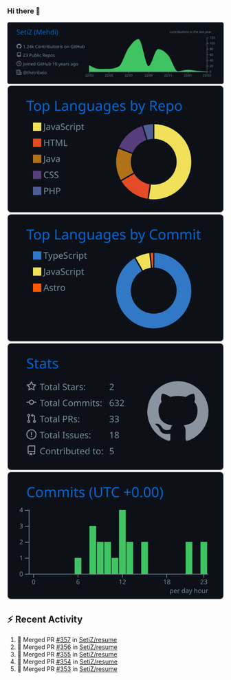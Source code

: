### Hi there 👋

![](https://raw.githubusercontent.com/SetiZ/SetiZ/master/profile-summary-card-output/github_dark/0-profile-details.svg)
![](https://raw.githubusercontent.com/SetiZ/SetiZ/master/profile-summary-card-output/github_dark/1-repos-per-language.svg)
![](https://raw.githubusercontent.com/SetiZ/SetiZ/master/profile-summary-card-output/github_dark/2-most-commit-language.svg)
![](https://raw.githubusercontent.com/SetiZ/SetiZ/master/profile-summary-card-output/github_dark/3-stats.svg)
![](https://raw.githubusercontent.com/SetiZ/SetiZ/master/profile-summary-card-output/github_dark/4-productive-time.svg)

## :zap: Recent Activity	

<!--START_SECTION:activity-->
1. 🎉 Merged PR [#357](https://github.com/SetiZ/resume/pull/357) in [SetiZ/resume](https://github.com/SetiZ/resume)
2. 🎉 Merged PR [#356](https://github.com/SetiZ/resume/pull/356) in [SetiZ/resume](https://github.com/SetiZ/resume)
3. 🎉 Merged PR [#355](https://github.com/SetiZ/resume/pull/355) in [SetiZ/resume](https://github.com/SetiZ/resume)
4. 🎉 Merged PR [#354](https://github.com/SetiZ/resume/pull/354) in [SetiZ/resume](https://github.com/SetiZ/resume)
5. 🎉 Merged PR [#353](https://github.com/SetiZ/resume/pull/353) in [SetiZ/resume](https://github.com/SetiZ/resume)
<!--END_SECTION:activity-->

<!--
**SetiZ/SetiZ** is a ✨ _special_ ✨ repository because its `README.md` (this file) appears on your GitHub profile.

Here are some ideas to get you started:

- 🔭 I’m currently working on ...
- 🌱 I’m currently learning ...
- 👯 I’m looking to collaborate on ...
- 🤔 I’m looking for help with ...
- 💬 Ask me about ...
- 📫 How to reach me: ...
- 😄 Pronouns: ...
- ⚡ Fun fact: ...
-->
